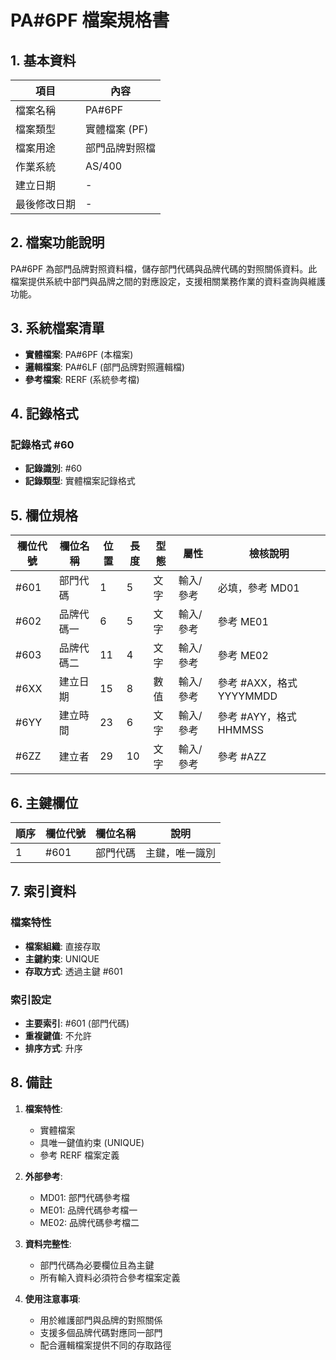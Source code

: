 # PA#6PF 檔案規格書

## 1. 基本資料

| 項目 | 內容 |
|------|------|
| 檔案名稱 | PA#6PF |
| 檔案類型 | 實體檔案 (PF) |
| 檔案用途 | 部門品牌對照檔 |
| 作業系統 | AS/400 |
| 建立日期 | - |
| 最後修改日期 | - |

## 2. 檔案功能說明

PA#6PF 為部門品牌對照資料檔，儲存部門代碼與品牌代碼的對照關係資料。此檔案提供系統中部門與品牌之間的對應設定，支援相關業務作業的資料查詢與維護功能。

## 3. 系統檔案清單

- **實體檔案**: PA#6PF (本檔案)  
- **邏輯檔案**: PA#6LF (部門品牌對照邏輯檔)
- **參考檔案**: RERF (系統參考檔)

## 4. 記錄格式

### 記錄格式 #60
- **記錄識別**: #60
- **記錄類型**: 實體檔案記錄格式

## 5. 欄位規格

| 欄位代號 | 欄位名稱 | 位置 | 長度 | 型態 | 屬性 | 檢核說明 |
|----------|----------|------|------|------|------|----------|
| #601 | 部門代碼 | 1 | 5 | 文字 | 輸入/參考 | 必填，參考 MD01 |
| #602 | 品牌代碼一 | 6 | 5 | 文字 | 輸入/參考 | 參考 ME01 |
| #603 | 品牌代碼二 | 11 | 4 | 文字 | 輸入/參考 | 參考 ME02 |
| #6XX | 建立日期 | 15 | 8 | 數值 | 輸入/參考 | 參考 #AXX，格式 YYYYMMDD |
| #6YY | 建立時間 | 23 | 6 | 文字 | 輸入/參考 | 參考 #AYY，格式 HHMMSS |
| #6ZZ | 建立者 | 29 | 10 | 文字 | 輸入/參考 | 參考 #AZZ |

## 6. 主鍵欄位

| 順序 | 欄位代號 | 欄位名稱 | 說明 |
|------|----------|----------|------|
| 1 | #601 | 部門代碼 | 主鍵，唯一識別 |

## 7. 索引資料

### 檔案特性
- **檔案組織**: 直接存取
- **主鍵約束**: UNIQUE
- **存取方式**: 透過主鍵 #601

### 索引設定
- **主要索引**: #601 (部門代碼)
- **重複鍵值**: 不允許
- **排序方式**: 升序

## 8. 備註

1. **檔案特性**: 
   - 實體檔案
   - 具唯一鍵值約束 (UNIQUE)
   - 參考 RERF 檔案定義

2. **外部參考**:
   - MD01: 部門代碼參考檔
   - ME01: 品牌代碼參考檔一
   - ME02: 品牌代碼參考檔二

3. **資料完整性**:
   - 部門代碼為必要欄位且為主鍵
   - 所有輸入資料必須符合參考檔案定義

4. **使用注意事項**:
   - 用於維護部門與品牌的對照關係
   - 支援多個品牌代碼對應同一部門
   - 配合邏輯檔案提供不同的存取路徑 